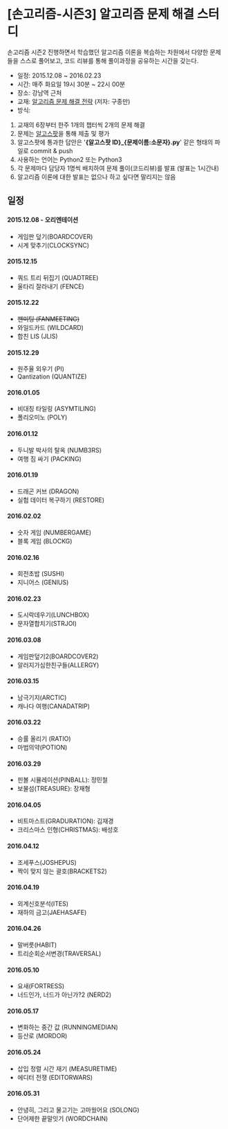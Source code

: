 # [손고리즘-시즌3] 알고리즘 문제 해결 스터디

손고리즘 시즌2 진행하면서 학습했던 알고리즘 이론을 복습하는 차원에서 다양한 문제들을 스스로 풀어보고, 코드 리뷰를 통해 풀이과정을 공유하는 시간을 갖는다.



- 일정: 2015.12.08 ~ 2016.02.23
- 시간: 매주 화요일 19시 30분 ~ 22시 00분
- 장소: 강남역 근처
- 교재: [알고리즘 문제 해결 전략](http://www.yes24.com/24/goods/8006522) (저자: 구종만)
- 방식:
 1. 교재의 6장부터 한주 1개의 챕터씩 2개의 문제 해결
 2. 문제는 [알고스팟](https://algospot.com)을 통해 제출 및 평가
 3. 알고스팟에 통과한 답안은 '**{알고스팟 ID}_{문제이름:소문자}.py**' 같은 형태의 파일로 commit &  push
 4. 사용하는 언어는 Python2 또는 Python3
 5. 각 문제마다 담당자 1명씩 배치하여 문제 풀이(코드리뷰)를 발표 (발표는 1시간내)
 6. 알고리즘 이론에 대한 발표는 없으나 하고 싶다면 말리지는 않음

## 일정
#### 2015.12.08 - 오리엔테이션
- 게임판 덮기(BOARDCOVER)
- 시계 맞추기(CLOCKSYNC)

#### 2015.12.15
- 쿼드 트리 뒤집기 (QUADTREE)
- 울타리 잘라내기 (FENCE)

#### 2015.12.22
- ~~팬미팅 (FANMEETING)~~
- 와일드카드 (WILDCARD)
- 합친 LIS (JLIS)

#### 2015.12.29
- 원주율 외우기 (PI)
- Qantization (QUANTIZE)

#### 2016.01.05
- 비대칭 타일링 (ASYMTILING)
- 폴리오미노 (POLY)

#### 2016.01.12
- 두니발 박사의 탈옥 (NUMB3RS)
- 여행 짐 싸기 (PACKING)

#### 2016.01.19
- 드래곤 커브 (DRAGON)
- 실험 데이터 복구하기 (RESTORE)

#### 2016.02.02
- 숫자 게임 (NUMBERGAME)
- 블록 게임 (BLOCKG)

#### 2016.02.16
- 회전초밥 (SUSHI)
- 지니어스 (GENIUS)

#### 2016.02.23
- 도시락데우기(LUNCHBOX)
- 문자열합치기(STRJOI)

#### 2016.03.08
- 게임판덮기2(BOARDCOVER2)
- 알러지가심한친구들(ALLERGY)

#### 2016.03.15
- 남극기지(ARCTIC)
- 캐나다 여행(CANADATRIP)

#### 2016.03.22
- 승률 올리기 (RATIO)
- 마법의약(POTION)

#### 2016.03.29
- 핀볼 시뮬레이션(PINBALL): 정민철
- 보물섬(TREASURE): 장재형

#### 2016.04.05
- 비트마스트(GRADURATION): 김재경
- 크리스마스 인형(CHRISTMAS): 배성호

#### 2016.04.12
- 조세푸스(JOSHEPUS)
- 짝이 맞지 않는 괄호(BRACKETS2)

#### 2016.04.19
- 외계신호분석(ITES)
- 재하의 금고(JAEHASAFE)

#### 2016.04.26
- 말버릇(HABIT)
- 트리순회순서변경(TRAVERSAL)

#### 2016.05.10
- 요새(FORTRESS)
- 너드인가, 너드가 아닌가?2 (NERD2)

#### 2016.05.17
- 변화하는 중간 값 (RUNNINGMEDIAN)
- 등산로 (MORDOR)

#### 2016.05.24
- 삽입 정렬 시간 재기 (MEASURETIME)
- 에디터 전쟁 (EDITORWARS)

#### 2016.05.31
- 안녕히, 그리고 물고기는 고마웠어요 (SOLONG)
- 단어제한 끝말잇기 (WORDCHAIN)



